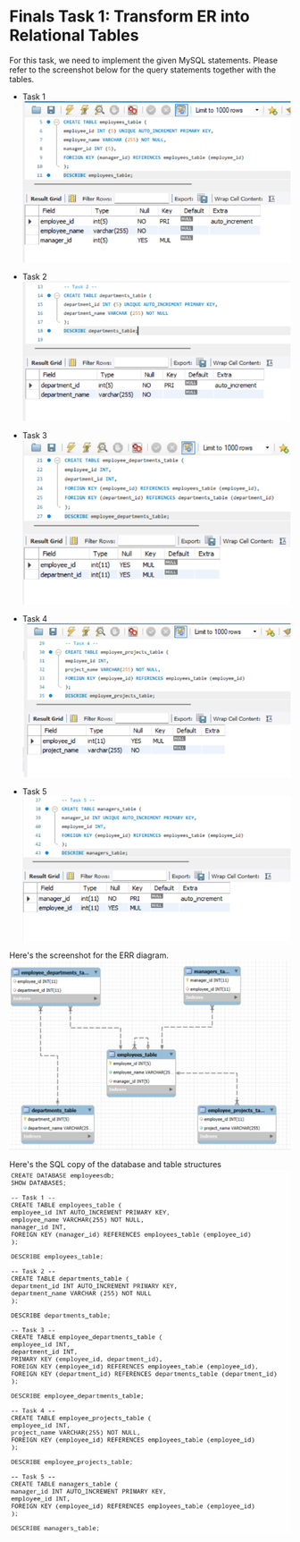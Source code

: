 # Finals Task 1: Transform ER into Relational Tables
For this task, we need to implement the given MySQL statements. Please refer to the screenshot below for the query statements together with the tables.

- Task 1
![Sample Output](images/task1.png)

- Task 2
![Sample Output](images/task2.png)

- Task 3
![Sample Output](images/task3.png)

- Task 4
![Sample Output](images/task4.png)

- Task 5
![Sample Output](images/task5.png)

Here's the screenshot for the ERR diagram.
![Sample Output](images/diagram.png)

Here's the SQL copy of the database and table structures
![Sample Output](images/SQLcode.jpg)


